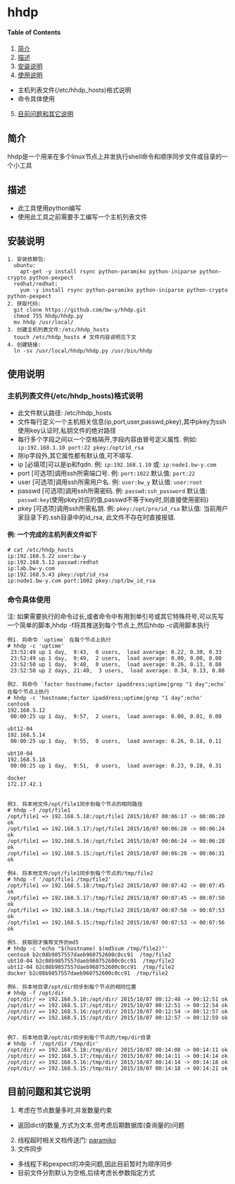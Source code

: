 # hhdp

#### Table of Contents

1. [简介](#简介)
2. [描述](#描述)
3. [安装说明](#安装说明)
4. [使用说明](#使用说明)
  *  主机列表文件(/etc/hhdp_hosts)格式说明
  *  命令具体使用
5. [目前问题和其它说明](#目前问题和其它说明)

## 简介

  hhdp是一个用来在多个linux节点上并发执行shell命令和顺序同步文件或目录的一个小工具

## 描述

* 此工具使用python编写
* 使用此工具之前需要手工编写一个主机列表文件

## 安装说明

```
1. 安装依赖包:
  ubuntu:
    apt-get -y install rsync python-paramiko python-iniparse python-crypto python-pexpect
  redhat/redhat:
    yum -y install rsync python-paramiko python-iniparse python-crypto python-pexpect
2. 获取代码:
  git clone https://github.com/bw-y/hhdp.git
  chmod 755 hhdp/hhdp.py
  mv hhdp /usr/local/
3. 创建主机列表文件:/etc/hhdp_hosts
  touch /etc/hhdp_hosts # 文件内容说明见下文
4. 创建链接:
  ln -sv /usr/local/hhdp/hhdp.py /usr/bin/hhdp
```

## 使用说明
  
### 主机列表文件(/etc/hhdp_hosts)格式说明

  * 此文件默认路径: /etc/hhdp_hosts
  * 文件每行定义一个主机相关信息(ip,port,user,passwd,pkey),其中pkey为ssh使用key认证时,私钥文件的绝对路径
  * 每行多个字段之间以一个空格隔开,字段内容由冒号定义属性. 例如: `ip:192.168.1.10 port:22 pkey:/opt/id_rsa`
  * 除ip字段外,其它属性都有默认值,可不填写.
  * ip     [必填项]可以是ip和fqdn.    例: `ip:192.168.1.10` 或: `ip:node1.bw-y.com`
  * port   [可选项]调用ssh所需端口号. 例: `port:1022`            默认值: `port:22`
  * user   [可选项]调用ssh所需用户名. 例: `user:bw_y`            默认值: `user:root`
  * passwd [可选项]调用ssh所需密码.   例: `passwd:ssh_password`  默认值: `passwd:key`(使用pkey对应的值,passwd不等于key时,则直接使用密码)
  * pkey   [可选项]调用ssh所需私钥.   例: `pkey:/opt/pro/id_rsa` 默认值: 当前用户家目录下的.ssh目录中的id_rsa, 此文件不存在时直接报错.

#### 例: 一个完成的主机列表文件如下

```
# cat /etc/hhdp_hosts 
ip:192.168.5.22 user:bw-y
ip:192.168.5.12 passwd:redhat
ip:lab.bw-y.com
ip:192.168.5.43 pkey:/opt/id_rsa
ip:node1.bw-y.com port:1002 pkey:/opt/bw_id_rsa
```

### 命令具体使用
  
注: 如果需要执行的命令过长,或者命令中有用到单引号或其它特殊符号,可以先写一个简单的脚本,hhdp -f将其推送到每个节点上,然后hhdp -c调用脚本执行

```
例1. 将命令 `uptime` 在每个节点上执行
# hhdp -c 'uptime'
 23:52:49 up 1 day,  9:43,  0 users,  load average: 0.22, 0.30, 0.33
 23:52:49 up 1 day,  9:49,  2 users,  load average: 0.00, 0.00, 0.00
 23:52:50 up 1 day,  9:48,  0 users,  load average: 0.26, 0.13, 0.08
 23:52:50 up 2 days, 21:40,  3 users,  load average: 0.34, 0.13, 0.08

例2. 将命令 `facter hostname;facter ipaddress;uptime|grep "1 day";echo` 在每个节点上执行
# hhdp -c 'hostname;facter ipaddress;uptime|grep "1 day";echo'
centos6
192.168.5.12
 00:00:25 up 1 day,  9:57,  2 users,  load average: 0.00, 0.01, 0.00

ubt12-04
192.168.5.14
 00:00:25 up 1 day,  9:55,  0 users,  load average: 0.26, 0.18, 0.11

ubt10-04
192.168.5.18
 00:00:25 up 1 day,  9:51,  0 users,  load average: 0.23, 0.28, 0.31

docker
172.17.42.1


例3. 将本地文件/opt/file1同步到每个节点的相同路径
# hhdp -f /opt/file1 
/opt/file1 => 192.168.5.18:/opt/file1 2015/10/07 00:06:17 -> 00:06:20 ok
/opt/file1 => 192.168.5.17:/opt/file1 2015/10/07 00:06:20 -> 00:06:24 ok
/opt/file1 => 192.168.5.16:/opt/file1 2015/10/07 00:06:24 -> 00:06:28 ok
/opt/file1 => 192.168.5.15:/opt/file1 2015/10/07 00:06:28 -> 00:06:31 ok

例4. 将本地文件/opt/file1同步到每个节点的/tmp/file2
# hhdp -f '/opt/file1 /tmp/file2'
/opt/file1 => 192.168.5.18:/tmp/file2 2015/10/07 00:07:42 -> 00:07:45 ok
/opt/file1 => 192.168.5.17:/tmp/file2 2015/10/07 00:07:45 -> 00:07:50 ok
/opt/file1 => 192.168.5.16:/tmp/file2 2015/10/07 00:07:50 -> 00:07:53 ok
/opt/file1 => 192.168.5.15:/tmp/file2 2015/10/07 00:07:53 -> 00:07:56 ok

例5. 获取刚才推荐文件的md5
# hhdp -c 'echo "$(hostname) $(md5sum /tmp/file2)"'
centos6 b2c08b9857557daeb960752600c0cc91  /tmp/file2
ubt10-04 b2c08b9857557daeb960752600c0cc91  /tmp/file2
ubt12-04 b2c08b9857557daeb960752600c0cc91  /tmp/file2
docker b2c08b9857557daeb960752600c0cc91  /tmp/file2

例6. 将本地目录/opt/dir同步到每个节点的相同位置
# hhdp -f /opt/dir
/opt/dir/ => 192.168.5.18:/opt/dir/ 2015/10/07 00:12:48 -> 00:12:51 ok
/opt/dir/ => 192.168.5.17:/opt/dir/ 2015/10/07 00:12:51 -> 00:12:54 ok
/opt/dir/ => 192.168.5.16:/opt/dir/ 2015/10/07 00:12:54 -> 00:12:57 ok
/opt/dir/ => 192.168.5.15:/opt/dir/ 2015/10/07 00:12:57 -> 00:12:59 ok


例7. 将本地目录/opt/dir同步到每个节点的/tmp/dir目录
# hhdp -f '/opt/dir /tmp/dir'
/opt/dir/ => 192.168.5.18:/tmp/dir/ 2015/10/07 00:14:08 -> 00:14:11 ok
/opt/dir/ => 192.168.5.17:/tmp/dir/ 2015/10/07 00:14:11 -> 00:14:14 ok
/opt/dir/ => 192.168.5.16:/tmp/dir/ 2015/10/07 00:14:14 -> 00:14:18 ok
/opt/dir/ => 192.168.5.15:/tmp/dir/ 2015/10/07 00:14:18 -> 00:14:21 ok
```

## 目前问题和其它说明

1. 考虑在节点数量多时,并发数量约束
  * 返回dict的数量,方式为文本,但考虑后期数据库(查询量的)问题
2. 线程超时相关文档传送门: [paramiko](http://docs.paramiko.org/en/1.15/)
3. 文件同步
  * 多线程下和pexpect的冲突问题,因此目前暂时为顺序同步
  * 目前文件分割默认为空格,后续考虑长参数指定方式
